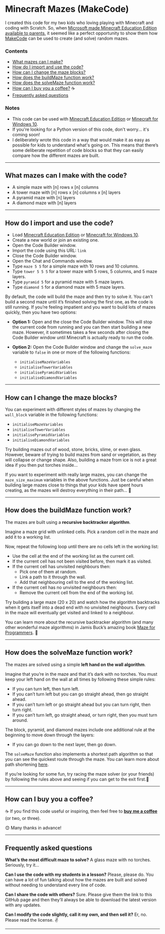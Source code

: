 # Minecraft Mazes (MakeCode)

I created this code for my two kids who loving playing with Minecraft and coding with Scratch. So, when [Microsoft made Minecraft Education Edition available to parents](https://education.minecraft.net/en-us/get-started/parents?utm_source=github-minecraft-mazes-makecode), it seemed like a perfect opportunity to show them how [MakeCode](https://minecraft.makecode.com/setup) can be used to create (and solve) random mazes.

### Contents 
- [What mazes can I make?](#what-mazes-can-i-make-with-the-code)
- [How do I import and use the code?](#how-do-i-import-and-use-the-code)
- [How can I change the maze blocks?](#how-can-i-change-the-maze-blocks)
- [How does the buildMaze function work?](#how-does-the-buildmaze-function-work)
- [How does the solveMaze function work?](#how-does-the-solvemaze-function-work)
- [How can I buy you a coffee?](#how-can-i-buy-you-a-coffee) ☕️
- [Frequently asked questions](#frequently-asked-questions)

### Notes
- This code can be used with [Minecraft Education Edition](https://minecraft.makecode.com/setup/minecraft-education-edition) or [Minecraft for Windows 10](https://minecraft.makecode.com/setup/minecraft-windows10).
- If you're looking for a Python version of this code, don't worry... it's coming soon!
- I deliberately wrote this code in a way that would make it as easy as possible for kids to understand what's going on. This means that there’s some deliberate repetition of code blocks so that they can easily compare how the different mazes are built.

***

## What mazes can I make with the code?

- A simple maze with [n] rows x [n] columns
- A tower maze with [n] rows x [n] columns x [n] layers
- A pyramid maze with [n] layers
- A diamond maze with [n] layers

***

## How do I import and use the code?

- Load [Minecraft Education Edition](https://minecraft.makecode.com/setup/minecraft-education-edition) or [Minecraft for Windows 10](https://minecraft.makecode.com/setup/minecraft-windows10).
- Create a new world or join an existing one.
- Open the Code Builder window.
- Import the code using this URL: `link`
- Close the Code Builder window.
- Open the Chat and Commands window.
- Type `maze 5 5` for a simple maze with 10 rows and 10 columns.
- Type `tower 5 5 5` for a tower maze with 5 rows, 5 columns, and 5 maze layers.
- Type `pyramid 5` for a pyramid maze with 5 maze layers.
- Type `diamond 5` for a diamond maze with 5 maze layers.

By default, the code will build the maze and then try to solve it. You can’t build a second maze until it’s finished solving the first one, as the code is still running. If you’re feeling impatient and you want to build lots of mazes quickly, then you have two options:

- **Option 1:** Open and the close the Code Builder window. This will stop the current code from running and you can then start building a new maze. However, it sometimes takes a few seconds after closing the Code Builder window until Minecraft is actually ready to run the code.

- **Option 2:** Open the Code Builder window and change the `solve_maze` variable to `false` in one or more of the following functions:
  - `initialiseMazeVariables`
  - `initialiseTowerVariables`
  - `initialisePyramidVariables`
  - `initialiseDiamondVariables`

***

## How can I change the maze blocks?

You can experiment with different styles of mazes by changing the `wall_block` variable in the following functions:
- `initialiseMazeVariables`
- `initialiseTowerVariables`
- `initialisePyramidVariables`
- `initialiseDiamondVariables`

Try building mazes out of wood, stone, bricks, slime, or even glass. However, beware of trying to build mazes from sand or vegetation, as they will collapse or change shape. Also, building a maze from ice is not a great idea if you then put torches inside... 

If you want to experiment with really large mazes, you can change the `maze_size_maximum` variables in the above functions. Just be careful when building large mazes close to things that your kids have spent hours creating, as the mazes will destroy everything in their path... 🦖

***

## How does the buildMaze function work?

The mazes are built using a **recursive backtracker algorithm**. 

Imagine a maze grid with unlinked cells. Pick a random cell in the maze and add it to a working list. 

Now, repeat the following loop until there are no cells left in the working list:
- Use the cell at the end of the working list as the current cell.
- If the current cell has not been visited before, then mark it as visited.
- If the current cell has unvisited neighbours then:
  - Pick one of them at random.
  - Link a path to it through the wall.
  - Add that neighbouring cell to the end of the working list.
- If the current cell has no unvisited neighbours then: 
  - Remove the current cell from the end of the working list.

Try building a large maze (20 x 20) and watch how the algorithm backtracks when it gets itself into a dead end with no unvisited neighbours. Every cell in the maze will eventually get visited and linked to a neighbour.

You can learn more about the recursive backtracker algorithm (and many other wonderful maze algorithms) in Jamis Buck’s amazing book [Maze for Programmers](http://www.mazesforprogrammers.com?utm_source=github-minecraft-mazes-makecode). 🥁

***

## How does the solveMaze function work?

The mazes are solved using a simple **left hand on the wall algorithm**. 

Imagine that you’re in the maze and that it’s dark with no torches. You must keep your left hand on the wall at all times by following these simple rules:

- If you can turn left, then turn left.
- If you can’t turn left but you can go straight ahead, then go straight ahead.
- If you can’t turn left or go straight ahead but you can turn right, then turn right.
- If you can’t turn left, go straight ahead, or turn right, then you must turn around.

The block, pyramid, and diamond mazes include one additional rule at the beginning to move down through the layers:
- If you can go down to the next layer, then go down.

The `solveMaze` function also implements a shortest path algorithm so that you can see the quickest route through the maze. You can learn more about path shortening [here](https://patrickmccabemakes.com/tutorials/Maze_Solving?utm_source=github-minecraft-mazes-makecode). 

If you’re looking for some fun, try racing the maze solver (or your friends) by following the rules above and seeing if you can get to the exit first.🥇

*** 

## How can I buy you a coffee? 

☕️ If you find this code useful or inspiring, then feel free to **[buy me a coffee](https://www.buymeacoffee.com/crux)** (or two, or three). 

😊 Many thanks in advance! 

***

## Frequently asked questions

**What’s the most difficult maze to solve?**
A glass maze with no torches. Seriously, try it…

**Can I use the code with my students in a lesson?**
Please, please do. You can have a lot of fun talking about how the mazes are built and solved without needing to understand every line of code.

**Can I share the code with others?**
Sure. Please give them the link to this GitHub page and then they’ll always be able to download the latest version with any updates.

**Can I modify the code slightly, call it my own, and then sell it?**
Er, no. Please read the license. ✌️

***

